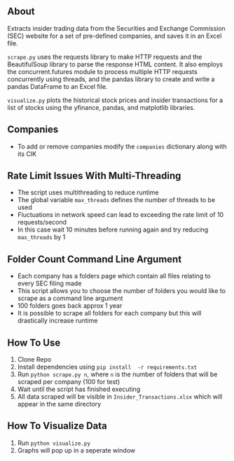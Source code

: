 ## About
Extracts insider trading data from the Securities and Exchange Commission (SEC) website for a set of pre-defined companies, and saves it in an Excel file.

`scrape.py` uses the requests library to make HTTP requests and the BeautifulSoup library to parse the response HTML content. It also employs the concurrent.futures module to process multiple HTTP requests concurrently using threads, and the pandas library to create and write a pandas DataFrame to an Excel file.

`visualize.py` plots the historical stock prices and insider transactions for a list of stocks using the yfinance, pandas, and matplotlib libraries. 

## Companies
- To add or remove companies modify the `companies` dictionary along with its CIK


## Rate Limit Issues With Multi-Threading 
- The script uses multithreading to reduce runtime
- The global variable `max_threads` defines the number of threads to be used
- Fluctuations in network speed can lead to exceeding the rate limit of 10 requests/second
- In this case wait 10 minutes before running again and try reducing `max_threads` by 1

## Folder Count Command Line Argument
- Each company has a folders page which contain all files relating to every SEC filing made
- This script allows you to choose the number of folders you would like to scrape as a command line argument
- 100 folders goes back approx 1 year
- It is possible to scrape all folders for each company but this will drastically increase runtime 

## How To Use 
1. Clone Repo
2. Install dependencies using `pip install  -r requirements.txt`
3. Run `python scrape.py n`, where `n` is the number of folders that will be scraped per company (100 for test)
4. Wait until the script has finished executing
5. All data scraped will be visible in `Insider_Transactions.xlsx` which will appear in the same directory

## How To Visualize Data
1. Run `python visualize.py` 
2. Graphs will pop up in a seperate window
